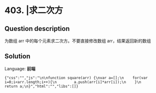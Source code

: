 # 403. |求二次方

## Question description


为数组 arr 中的每个元素求二次方。不要直接修改数组 arr，结果返回新的数组


## Solution

Language: **前端**

```前端
{"css":"","js":"\n\nfunction square(arr) {\nvar a=[];\n    for(var i=0;i<arr.length;i++){\n        a.push(arr[i]*arr[i]);\n    }\n    return a;\n}","html":"","libs":[]}
```



